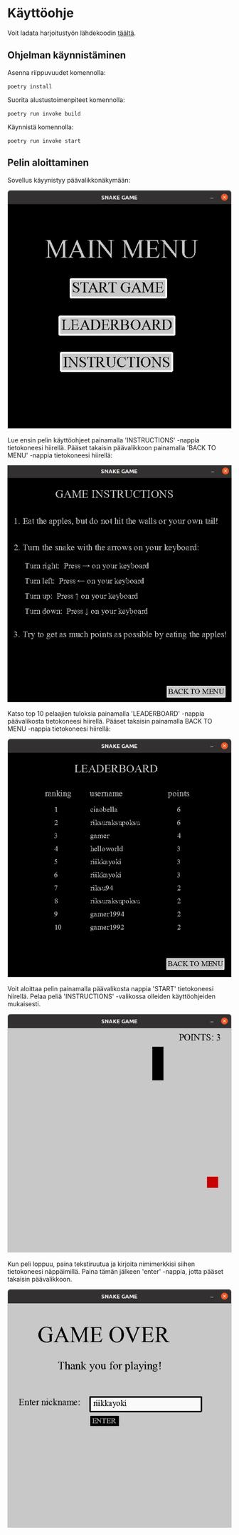 # Käyttöohje

Voit ladata harjoitustyön lähdekoodin [täältä](https://github.com/riikkayoki/ot-harjoitustyo/releases/tag/1.0.0).

## Ohjelman käynnistäminen

Asenna riippuvuudet komennolla:

```
poetry install
```

Suorita alustustoimenpiteet komennolla:

```
poetry run invoke build
```

Käynnistä komennolla:

```
poetry run invoke start
```

## Pelin aloittaminen

Sovellus käyynistyy päävalikkonäkymään:

![mainmenu](./pictures/mainmenu_instructions.png)

Lue ensin pelin käyttöohjeet painamalla 'INSTRUCTIONS' -nappia tietokoneesi hiirellä.
Pääset takaisin päävalikkoon painamalla 'BACK TO MENU' -nappia tietokoneesi hiirellä:

![instructions](./pictures/instructions_instructions.png)

Katso top 10 pelaajien tuloksia painamalla 'LEADERBOARD' -nappia päävalikosta tietokoneesi hiirellä. 
Pääset takaisin painamalla BACK TO MENU -nappia tietokoneesi hiirellä:

![leaderboard](./pictures/leaderboard_instructions.png)

Voit aloittaa pelin painamalla päävalikosta nappia 'START' tietokoneesi hiirellä. 
Pelaa peliä 'INSTRUCTIONS' -valikossa olleiden käyttöohjeiden mukaisesti.

![game](./pictures/game_instructions.png)

Kun peli loppuu, paina tekstiruutua ja kirjoita nimimerkkisi siihen tietokoneesi näppäimillä. 
Paina tämän jälkeen 'enter' -nappia, jotta pääset takaisin päävalikkoon. 

![form](./pictures/form_instructions.png)
